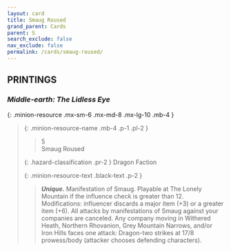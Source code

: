 ```yaml
---
layout: card
title: Smaug Roused
grand_parent: Cards
parent: S
search_exclude: false
nav_exclude: false
permalink: /cards/smaug-roused/
---
```


## PRINTINGS


### _Middle-earth: The Lidless Eye_

{: .minion-resource .mx-sm-6 .mx-md-8 .mx-lg-10 .mb-4 }
> {: .minion-resource-name .mb-4 .p-1 .pl-2 }
> > <div class="hazard-mp">5</div>
> > <div class="card-name">Smaug Roused</div>
>
> {: .hazard-classification .pr-2 }
> Dragon Faction
>
> {: .minion-resource-text .black-text .p-2 }
> > _**Unique.**_ Manifestation of Smaug. Playable at The Lonely Mountain if the influence check is greater than 12.  Modifications: influencer discards a major item (+3) or a greater item (+6). All attacks by manifestations of Smaug against your companies are canceled. Any company moving in Withered Heath, Northern Rhovanion, Grey Mountain Narrows, and/or Iron Hills faces one attack: Dragon-two strikes at 17/8 prowess/body (attacker chooses defending characters). 
> 

